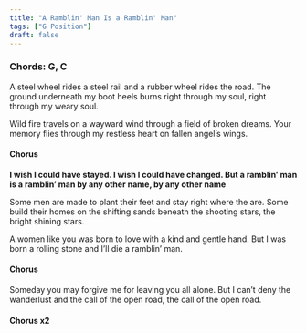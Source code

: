 ```yaml
---
title: "A Ramblin' Man Is a Ramblin' Man"
tags: ["G Position"]
draft: false
---
```

### Chords: G, C


A steel wheel rides a steel rail and a rubber wheel rides the road.
The ground underneath my boot heels burns right through my soul, right through my weary soul.

Wild fire travels on a wayward wind through a field of broken dreams.
Your memory flies through my restless heart on fallen angel’s wings.

#### Chorus

**I wish I could have stayed. I wish I could have changed. But a ramblin’ man is a ramblin’ man by any other name, by any other name**

Some men are made to plant their feet and stay right where the are.
Some build their homes on the shifting sands beneath the shooting stars, the bright shining stars.

A women like you was born to love with a kind and gentle hand.
But I was born a rolling stone and I’ll die a ramblin’ man.

#### Chorus

Someday you may forgive me for leaving you all alone.
But I can’t deny the wanderlust and the call of the open road, the call of the open road.

#### Chorus x2